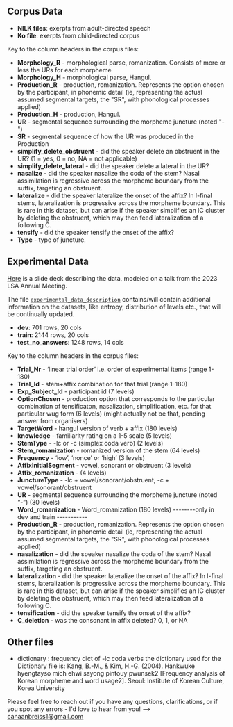 ## Corpus Data
* **NILK files**: exerpts from adult-directed speech
* **Ko file**: exerpts from child-directed corpus

Key to the column headers in the corpus files: 
* **Morphology_R** - morphological parse, romanization. Consists of more or less the URs for each morpheme
* **Morphology_H** - morphological parse, Hangul.
* **Production_R** - production, romanization. Represents the option chosen by the participant, in phonemic detail (ie, representing the actual assumed segmental targets, the "SR", with phonological processes applied)
* **Production_H** - production, Hangul.
* **U**R - segmental sequence surrounding the morpheme juncture (noted "-")
* **SR** - segmental sequence of how the UR was produced in the Production
* **simplify_delete_obstruent** - did the speaker delete an obstruent in the UR? (1 = yes, 0 = no, NA = not applicable)
* **simplify_delete_lateral** - did the speaker delete a lateral in the UR? 
* **nasalize** - did the speaker nasalize the coda of the stem? Nasal assimilation is regressive across the morpheme boundary from the suffix, targeting an obstruent. 
* **lateralize** - did the speaker lateralize the onset of the affix? In l-final stems, lateralization is progressive across the morpheme boundary. This is rare in this dataset, but can arise if the speaker simplifies an lC cluster by deleting the obstruent, which may then feed lateralization of a following C.
* **tensify**	- did the speaker tensify the onset of the affix?
* **Type** - type of juncture.

## Experimental Data
[Here](https://github.com/sigmorphon/2023InflectionST/blob/main/part2/Korean_data_slides.pdf) is a slide deck describing the data, modeled on a talk from the 2023 LSA Annual Meeting.

The file [`experimental_data_description`](https://github.com/hhuslamlab/sigmorphon2023/blob/98ced3170487093cebe55fb4f4a087a715d9c96a/data/experimental_data_description.md) contains/will contain additional information on the datasets, like entropy, distribution of levels etc., that will be continually updated.

*  **dev**: 701 rows, 20 cols
*  **train**: 2144 rows, 20 cols
*  **test_no_answers**: 1248 rows, 14 cols

Key to the column headers in the corpus files: 
* **Trial_Nr** - ‘linear trial order’ i.e. order of experimental items (range 1-180)
* **Trial_Id** - stem+affix combination for that trial (range 1-180)
* **Exp_Subject_Id** - participant id (7 levels)
* **OptionChosen** - production option that corresponds to the particular combination of tensificaton, nasalization, simplification, etc. for that particular wug form (6 levels) (might actually not be that, pending answer from organisers)
* **TargetWord** - hangul version of verb + affix (180 levels)
* **knowledge** - familiarity rating on a 1-5 scale (5 levels)
* **StemType** - -lc or -c (simplex coda verb) (2 levels)
* **Stem_romanization** - romanized version of the stem (64 levels)
* **Frequency** - ‘low’, ‘nonce’ or ‘high’ (3 levels)
* **AffixInitialSegment** - vowel, sonorant or obstruent (3 levels)
* **Affix_romanization** - (4 levels)
* **JunctureType** - -lc + vowel/sonorant/obstruent, -c + vowel/sonorant/obstruent
* **UR** - segmental sequence surrounding the morpheme juncture (noted “-”) (30 levels)
* **Word_romanization** - Word_romanization (180 levels)
--------only in dev and train -----------
* **Production_R** - production, romanization. Represents the option chosen by the participant, in phonemic detail (ie, representing the actual assumed segmental targets, the "SR", with phonological processes applied)
* **nasalization** - did the speaker nasalize the coda of the stem? Nasal assimilation is regressive across the morpheme boundary from the suffix, targeting an obstruent. 
* **lateralization** - did the speaker lateralize the onset of the affix? In l-final stems, lateralization is progressive across the morpheme boundary. This is rare in this dataset, but can arise if the speaker simplifies an lC cluster by deleting the obstruent, which may then feed lateralization of a following C.
* **tensification**	- did the speaker tensify the onset of the affix?
* **C_deletion** - was the consonant in affix deleted? 0, 1, or NA

## Other files
* dictionary : frequency dict of -lc coda verbs
the dictionary used for the Dictionary file is:  Kang, B.-M., & Kim, H.-G. (2004). Hankwuke hyengtayso mich ehwi sayong pintouy pwunsek2 [Frequency analysis of Korean morpheme and word usage2]. Seoul: Institute of Korean Culture, Korea University

Please feel free to reach out if you have any questions, clarifications, or if you spot any errors - I'd love to hear from you! --> canaanbreiss1@gmail.com
